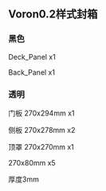 ## Voron0.2样式封箱

### 黑色

Deck_Panel x1

Back_Panel x1

### 透明
门板 
270x294mm x1

侧板 
270x278mm x2

顶罩 
270x270mm x1

270x80mm  x5

厚度3mm

